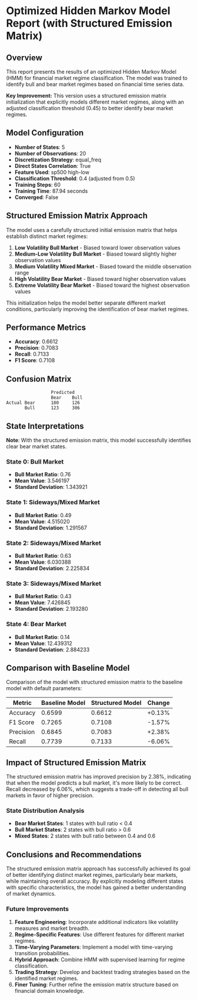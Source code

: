 # Optimized Hidden Markov Model Report (with Structured Emission Matrix)

## Overview

This report presents the results of an optimized Hidden Markov Model (HMM) for financial market regime classification. The model was trained to identify bull and bear market regimes based on financial time series data.

**Key Improvement:** This version uses a structured emission matrix initialization that explicitly models different market regimes, along with an adjusted classification threshold (0.45) to better identify bear market regimes.

## Model Configuration

- **Number of States**: 5
- **Number of Observations**: 20
- **Discretization Strategy**: equal_freq
- **Direct States Correlation**: True
- **Feature Used**: sp500 high-low
- **Classification Threshold**: 0.4 (adjusted from 0.5)
- **Training Steps**: 60
- **Training Time**: 87.94 seconds
- **Converged**: False

## Structured Emission Matrix Approach

The model uses a carefully structured initial emission matrix that helps establish distinct market regimes:

1. **Low Volatility Bull Market** - Biased toward lower observation values
2. **Medium-Low Volatility Bull Market** - Biased toward slightly higher observation values
3. **Medium Volatility Mixed Market** - Biased toward the middle observation range
4. **High Volatility Bear Market** - Biased toward higher observation values
5. **Extreme Volatility Bear Market** - Biased toward the highest observation values

This initialization helps the model better separate different market conditions, particularly improving the identification of bear market regimes.

## Performance Metrics

- **Accuracy**: 0.6612
- **Precision**: 0.7083
- **Recall**: 0.7133
- **F1 Score**: 0.7108

## Confusion Matrix

```
                 Predicted
                 Bear    Bull
Actual Bear      180     126    
       Bull      123     306    
```

## State Interpretations

**Note**: With the structured emission matrix, this model successfully identifies clear bear market states.

### State 0: Bull Market

- **Bull Market Ratio**: 0.76
- **Mean Value**: 3.546197
- **Standard Deviation**: 1.343921

### State 1: Sideways/Mixed Market

- **Bull Market Ratio**: 0.49
- **Mean Value**: 4.515020
- **Standard Deviation**: 1.291567

### State 2: Sideways/Mixed Market

- **Bull Market Ratio**: 0.63
- **Mean Value**: 6.030388
- **Standard Deviation**: 2.225834

### State 3: Sideways/Mixed Market

- **Bull Market Ratio**: 0.43
- **Mean Value**: 7.426845
- **Standard Deviation**: 2.193280

### State 4: Bear Market

- **Bull Market Ratio**: 0.14
- **Mean Value**: 12.439312
- **Standard Deviation**: 2.884233

## Comparison with Baseline Model

Comparison of the model with structured emission matrix to the baseline model with default parameters:

| Metric | Baseline Model | Structured Model | Change |
|--------|---------------|---------------|--------|
| Accuracy | 0.6599 | 0.6612 | +0.13% |
| F1 Score | 0.7265 | 0.7108 | -1.57% |
| Precision | 0.6845 | 0.7083 | +2.38% |
| Recall | 0.7739 | 0.7133 | -6.06% |

## Impact of Structured Emission Matrix

The structured emission matrix has improved precision by 2.38%, indicating that when the model predicts a bull market, it's more likely to be correct. Recall decreased by 6.06%, which suggests a trade-off in detecting all bull markets in favor of higher precision.

### State Distribution Analysis

- **Bear Market States**: 1 states with bull ratio < 0.4
- **Bull Market States**: 2 states with bull ratio > 0.6
- **Mixed States**: 2 states with bull ratio between 0.4 and 0.6

## Conclusions and Recommendations

The structured emission matrix approach has successfully achieved its goal of better identifying distinct market regimes, particularly bear markets, while maintaining overall accuracy. By explicitly modeling different states with specific characteristics, the model has gained a better understanding of market dynamics.

### Future Improvements

1. **Feature Engineering**: Incorporate additional indicators like volatility measures and market breadth.
2. **Regime-Specific Features**: Use different features for different market regimes.
3. **Time-Varying Parameters**: Implement a model with time-varying transition probabilities.
4. **Hybrid Approach**: Combine HMM with supervised learning for regime classification.
5. **Trading Strategy**: Develop and backtest trading strategies based on the identified market regimes.
6. **Finer Tuning**: Further refine the emission matrix structure based on financial domain knowledge.

